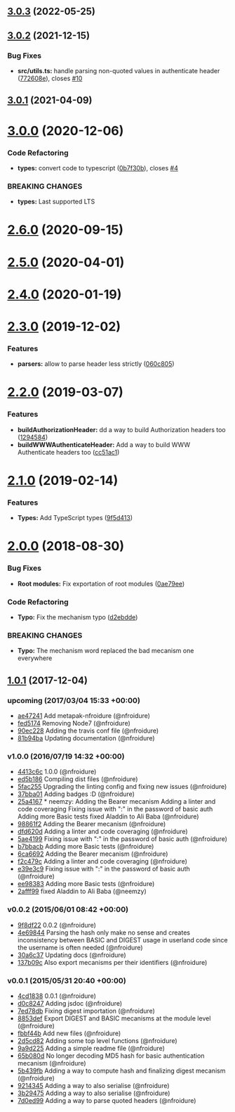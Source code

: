 ## [3.0.3](https://github.com/nfroidure/http-auth-utils/compare/v3.0.2...v3.0.3) (2022-05-25)



## [3.0.2](https://github.com/nfroidure/http-auth-utils/compare/v3.0.1...v3.0.2) (2021-12-15)


### Bug Fixes

* **src/utils.ts:** handle parsing non-quoted values in authenticate header ([772608e](https://github.com/nfroidure/http-auth-utils/commit/772608e037da2385e1f6ba5035146ab4d945af6b)), closes [#10](https://github.com/nfroidure/http-auth-utils/issues/10)



## [3.0.1](https://github.com/nfroidure/http-auth-utils/compare/v3.0.0...v3.0.1) (2021-04-09)



# [3.0.0](https://github.com/nfroidure/http-auth-utils/compare/v2.6.0...v3.0.0) (2020-12-06)


### Code Refactoring

* **types:** convert code to typescript ([0b7f30b](https://github.com/nfroidure/http-auth-utils/commit/0b7f30be45c0e79f83115515091f85f68dc3e98d)), closes [#4](https://github.com/nfroidure/http-auth-utils/issues/4)


### BREAKING CHANGES

* **types:** Last supported LTS



# [2.6.0](https://github.com/nfroidure/http-auth-utils/compare/v2.5.0...v2.6.0) (2020-09-15)



# [2.5.0](https://github.com/nfroidure/http-auth-utils/compare/v2.4.0...v2.5.0) (2020-04-01)



# [2.4.0](https://github.com/nfroidure/http-auth-utils/compare/v2.3.0...v2.4.0) (2020-01-19)



# [2.3.0](https://github.com/nfroidure/http-auth-utils/compare/v2.2.0...v2.3.0) (2019-12-02)


### Features

* **parsers:** allow to parse header less strictly ([060c805](https://github.com/nfroidure/http-auth-utils/commit/060c8054a9a074ec376318a9ac49771233f3a89d))



# [2.2.0](https://github.com/nfroidure/http-auth-utils/compare/v2.1.0...v2.2.0) (2019-03-07)


### Features

* **buildAuthorizationHeader:** dd a way to build Authorization headers too ([1294584](https://github.com/nfroidure/http-auth-utils/commit/1294584))
* **buildWWWAuthenticateHeader:** Add a way to build WWW Authenticate headers too ([cc51ac1](https://github.com/nfroidure/http-auth-utils/commit/cc51ac1))



# [2.1.0](https://github.com/nfroidure/http-auth-utils/compare/v2.0.0...v2.1.0) (2019-02-14)


### Features

* **Types:** Add TypeScript types ([9f5d413](https://github.com/nfroidure/http-auth-utils/commit/9f5d413))



<a name="2.0.0"></a>
# [2.0.0](https://github.com/nfroidure/http-auth-utils/compare/v1.0.1...v2.0.0) (2018-08-30)


### Bug Fixes

* **Root modules:** Fix exportation of root modules ([0ae79ee](https://github.com/nfroidure/http-auth-utils/commit/0ae79ee))


### Code Refactoring

* **Typo:** Fix the mechanism typo ([d2ebdde](https://github.com/nfroidure/http-auth-utils/commit/d2ebdde))


### BREAKING CHANGES

* **Typo:** The mechanism word replaced the bad mecanism one everywhere



<a name="1.0.1"></a>
## [1.0.1](https://github.com/nfroidure/http-auth-utils/compare/v1.0.0...v1.0.1) (2017-12-04)




### upcoming (2017/03/04 15:33 +00:00)
- [ae47241](https://github.com/nfroidure/http-auth-utils/commit/ae4724123a06493ee72c91e7c5f448dde280440c) Add metapak-nfroidure (@nfroidure)
- [fed5174](https://github.com/nfroidure/http-auth-utils/commit/fed5174fe0981f1aa69731bd95935a76d35c2dad) Removing Node7 (@nfroidure)
- [90ec228](https://github.com/nfroidure/http-auth-utils/commit/90ec2282cf3c5446d168aa7dde530bf478aaf3a5) Adding the travis conf file (@nfroidure)
- [81b94ba](https://github.com/nfroidure/http-auth-utils/commit/81b94bae0e2ddc8d02e985f31edf580e0b9a987f) Updating documentation (@nfroidure)

### v1.0.0 (2016/07/19 14:32 +00:00)
- [4413c6c](https://github.com/nfroidure/http-auth-utils/commit/4413c6cad1a6f6eca3247d0fbe90a2aa63c857b4) 1.0.0 (@nfroidure)
- [ed5b186](https://github.com/nfroidure/http-auth-utils/commit/ed5b186b986319ba332da8bb273428f6924e2b30) Compiling dist files (@nfroidure)
- [5fac255](https://github.com/nfroidure/http-auth-utils/commit/5fac255a19dcf011f54d97709c4ced2d530afc2e) Upgrading the linting config and fixing new issues (@nfroidure)
- [37bba01](https://github.com/nfroidure/http-auth-utils/commit/37bba0186d1f41d2f7ca5006767416c3e7169ee2) Adding badges :D (@nfroidure)
- [25a4167](https://github.com/nfroidure/http-auth-utils/commit/25a4167dd5b500291bbfaf69aed4d2ed5dbc9dd2) * neemzy:   Adding the Bearer mecanism   Adding a linter and code coveraging   Fixing issue with ":" in the password of basic auth   Adding more Basic tests   fixed Aladdin to Ali Baba (@nfroidure)
- [98861f2](https://github.com/nfroidure/http-auth-utils/commit/98861f253298564d80c4ad9a6bf2d54a1042dead) Adding the Bearer mecanism (@nfroidure)
- [dfd620d](https://github.com/nfroidure/http-auth-utils/commit/dfd620d4d2c7c0dc5c6a9f6a6f68e7e3bbe0d577) Adding a linter and code coveraging (@nfroidure)
- [5ae4199](https://github.com/nfroidure/http-auth-utils/commit/5ae4199c10c1b783286f5875a00cb35703a49583) Fixing issue with ":" in the password of basic auth (@nfroidure)
- [b7bbacb](https://github.com/nfroidure/http-auth-utils/commit/b7bbacb471b7ed823f933137e5077fd15dbee48c) Adding more Basic tests (@nfroidure)
- [6ca6692](https://github.com/nfroidure/http-auth-utils/commit/6ca6692ad911c9ac9d53532e50ea2ad423348287) Adding the Bearer mecanism (@nfroidure)
- [f2c479c](https://github.com/nfroidure/http-auth-utils/commit/f2c479ce45581775b956b4ba813fa17c7257893b) Adding a linter and code coveraging (@nfroidure)
- [e39e3c9](https://github.com/nfroidure/http-auth-utils/commit/e39e3c9bc39b3058b0c5903e2b5d7c0b0f8a8393) Fixing issue with ":" in the password of basic auth (@nfroidure)
- [ee98383](https://github.com/nfroidure/http-auth-utils/commit/ee98383b67e156a0b387100bfe3a767ece95b68d) Adding more Basic tests (@nfroidure)
- [2afff99](https://github.com/nfroidure/http-auth-utils/commit/2afff99ce92ecc34bcd47283c4e8d14cbe321246) fixed Aladdin to Ali Baba (@neemzy)

### v0.0.2 (2015/06/01 08:42 +00:00)
- [9f8df22](https://github.com/nfroidure/http-auth-utils/commit/9f8df2217c6e583e77f599e54ff841b977e8f4d2) 0.0.2 (@nfroidure)
- [4e69844](https://github.com/nfroidure/http-auth-utils/commit/4e698448257529f7b6d1e8a7bf04dcb7fed3a4bd) Parsing the hash only make no sense and creates inconsistency between BASIC and DIGEST usage in userland code since the username is often needed (@nfroidure)
- [30a6c37](https://github.com/nfroidure/http-auth-utils/commit/30a6c377b442bce02e7635a8ede09f32f0fa0902) Updating docs (@nfroidure)
- [137b09c](https://github.com/nfroidure/http-auth-utils/commit/137b09c6aa5c99667bef50d9267ec9425516de64) Also export mecanisms per their identifiers (@nfroidure)

### v0.0.1 (2015/05/31 20:40 +00:00)
- [4cd1838](https://github.com/nfroidure/http-auth-utils/commit/4cd1838c8e63d6ee68ce4ad00c830806f63645cd) 0.0.1 (@nfroidure)
- [d0c8247](https://github.com/nfroidure/http-auth-utils/commit/d0c824790da095e5d49e5f2b5d248d47e47ed277) Adding jsdoc (@nfroidure)
- [7ed78db](https://github.com/nfroidure/http-auth-utils/commit/7ed78dbac99f69770a9f973ef3748e15206dfc96) Fixing digest importation (@nfroidure)
- [8853def](https://github.com/nfroidure/http-auth-utils/commit/8853def62424dad527aa583964becc6797a23387) Export DIGEST and BASIC mecanisms at the module level (@nfroidure)
- [fbbf44b](https://github.com/nfroidure/http-auth-utils/commit/fbbf44b8de76b7aa64fcc828ca598fb843ecc09d) Add new files (@nfroidure)
- [2d5cd82](https://github.com/nfroidure/http-auth-utils/commit/2d5cd82dc7ff45cf6cd54f0f7088e3dccf53edee) Adding some top level functions (@nfroidure)
- [9a9d225](https://github.com/nfroidure/http-auth-utils/commit/9a9d225f867a0e061868da32c65f01dbc3b9c631) Adding a simple readme file (@nfroidure)
- [65b080d](https://github.com/nfroidure/http-auth-utils/commit/65b080db4a19d46bc531809000d2c50ec6ec8a37) No longer decoding MD5 hash for basic authentication mecanism (@nfroidure)
- [5b439fb](https://github.com/nfroidure/http-auth-utils/commit/5b439fbe367899acaa32dc5df80ce91296f87cb1) Adding a way to compute hash and finalizing digest mecanism (@nfroidure)
- [9214345](https://github.com/nfroidure/http-auth-utils/commit/921434534bf65a2f8873db3b2e51f0d9d5642f36) Adding a way to also serialise (@nfroidure)
- [3b29475](https://github.com/nfroidure/http-auth-utils/commit/3b294750a62b4d6d269a4e8c5416c6289edfa3cb) Adding a way to also serialise (@nfroidure)
- [7d0ed99](https://github.com/nfroidure/http-auth-utils/commit/7d0ed99d53ccb8a2015e4ba6e5787d648c612ab2) Adding a way to parse quoted headers (@nfroidure)
